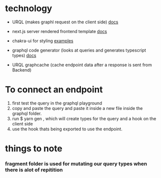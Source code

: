 # technology

- URQL (makes graphl request on the client side) [docs](https://formidable.com/open-source/urql/docs/basics/getting-started/)

- next.js server rendered frontend template [docs](https://github.com/vercel/next.js/tree/canary)

- chakra-ui for styling [examples](https://github.com/vercel/next.js/tree/canary/examples/with-chakra-ui)

- graphql code generator (looks at queries and generates typescript types) [docs](https://graphql-code-generator.com/)

- URQL graphcache (cache endpoint data after a response is sent from Backend)

# To connect an endpoint

1. first test the query in the graphql playground
2. copy and paste the query and paste it inside a new file inside the graphql folder.
3. run $ yarn gen , which will create types for the query and a hook on the client side
4. use the hook thats being exported to use the endpoint.

# things to note

### fragment folder is used for mutating our query types when there is alot of repitition

